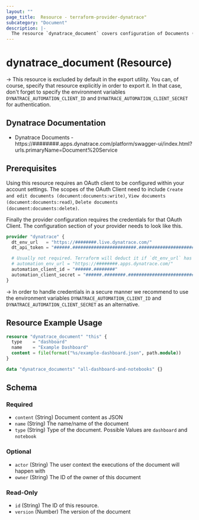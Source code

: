 ```yaml
---
layout: ""
page_title:  Resource - terraform-provider-dynatrace"
subcategory: "Document"
description: |-
  The resource `dynatrace_document` covers configuration of Documents (dashboards and notebooks) in Dynatrace.
---
```


# dynatrace_document (Resource)

-> This resource is excluded by default in the export utility. You can, of course, specify that resource explicitly in order to export it. In that case, don't forget to specify the environment variables `DYNATRACE_AUTOMATION_CLIENT_ID` and `DYNATRACE_AUTOMATION_CLIENT_SECRET` for authentication.

## Dynatrace Documentation

- Dynatrace Documents - https://########.apps.dynatrace.com/platform/swagger-ui/index.html?urls.primaryName=Document%20Service

## Prerequisites

Using this resource requires an OAuth client to be configured within your account settings.
The scopes of the OAuth Client need to include `Create and edit documents (document:documents:write)`, `View documents (document:documents:read)`, `Delete documents (document:documents:delete)`.

Finally the provider configuration requires the credentials for that OAuth Client.
The configuration section of your provider needs to look like this.

```terraform
provider "dynatrace" {
  dt_env_url   = "https://########.live.dynatrace.com/"
  dt_api_token = "######.########################.################################################################"

  # Usually not required. Terraform will deduct it if `dt_env_url` has been specified
  # automation_env_url = "https://########.apps.dynatrace.com/"
  automation_client_id = "######.########"
  automation_client_secret = "######.########.################################################################"
}
```

-> In order to handle credentials in a secure manner we recommend to use the environment variables `DYNATRACE_AUTOMATION_CLIENT_ID` and `DYNATRACE_AUTOMATION_CLIENT_SECRET` as an alternative.

## Resource Example Usage

```terraform
resource "dynatrace_document" "this" {
  type    = "dashboard"
  name    = "Example Dashboard"
  content = file(format("%s/example-dashboard.json", path.module))
}

data "dynatrace_documents" "all-dashboard-and-notebooks" {}
```


<!-- schema generated by tfplugindocs -->
## Schema

### Required

- `content` (String) Document content as JSON
- `name` (String) The name/name of the document
- `type` (String) Type of the document. Possible Values are `dashboard` and `notebook`

### Optional

- `actor` (String) The user context the executions of the document will happen with
- `owner` (String) The ID of the owner of this document

### Read-Only

- `id` (String) The ID of this resource.
- `version` (Number) The version of the document
